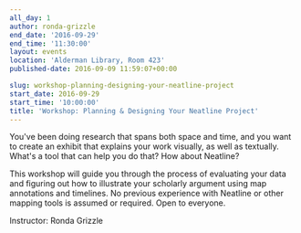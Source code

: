 ```yaml
---
all_day: 1
author: ronda-grizzle
end_date: '2016-09-29'
end_time: '11:30:00'
layout: events
location: 'Alderman Library, Room 423'
published-date: 2016-09-09 11:59:07+00:00

slug: workshop-planning-designing-your-neatline-project
start_date: 2016-09-29
start_time: '10:00:00'
title: 'Workshop: Planning & Designing Your Neatline Project'
---
```


You've been doing research that spans both space and time, and you want to create an exhibit that explains your work visually, as well as textually. What's a tool that can help you do that? How about Neatline?

This workshop will guide you through the process of evaluating your data and figuring out how to illustrate your scholarly argument using map annotations and timelines. No previous experience with Neatline or other mapping tools is assumed or required. Open to everyone.

Instructor: Ronda Grizzle

